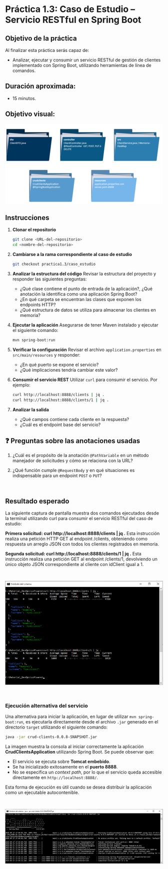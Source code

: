 # Práctica 1.3: Caso de Estudio – Servicio RESTful en Spring Boot

## Objetivo de la práctica
Al finalizar esta práctica serás capaz de:
- Analizar, ejecutar y consumir un servicio RESTful de gestión de clientes implementado con Spring Boot, utilizando herramientas de línea de comandos.

## Duración aproximada:
- 15 minutos.

## Objetivo visual:

![Estructura Spring Boot](../images/i3.png)


## Instrucciones

1. **Clonar el repositorio**

   ```bash
   git clone <URL-del-repositorio>
   cd <nombre-del-repositorio>
   ```

2. **Cambiarse a la rama correspondiente al caso de estudio**

   ```bash
   git checkout practica1.3/caso_estudio
   ```

3. **Analizar la estructura del código**
   Revisar la estructura del proyecto y responder las siguientes preguntas:

   * ¿Qué clase contiene el punto de entrada de la aplicación?, ¿Qué anotación la identifica como una aplicación Spring Boot?
   * ¿En qué carpeta se encuentran las clases que exponen los endpoints HTTP?
   * ¿Qué estructura de datos se utiliza para almacenar los clientes en memoria?

4. **Ejecutar la aplicación**
   Asegurarse de tener Maven instalado y ejecutar el siguiente comando:

   ```bash
   mvn spring-boot:run
   ```

5. **Verificar la configuración**
   Revisar el archivo `application.properties` en `src/main/resources` y responder:

   * ¿En qué puerto se expone el servicio?
   * ¿Qué implicaciones tendría cambiar este valor?

6. **Consumir el servicio REST**
   Utilizar `curl` para consumir el servicio. Por ejemplo:

   ```bash
   curl http://localhost:8888/clients | jq .
   curl http://localhost:8888/clients/1 | jq .
   ```

7. **Analizar la salida**

   * ¿Qué campos contiene cada cliente en la respuesta?
   * ¿Cuál es el endpoint base del servicio?


## ❓ Preguntas sobre las anotaciones usadas

1. ¿Cuál es el propósito de la anotación `@PathVariable` en un método manejador de solicitudes y cómo se relaciona con la URL?

2. ¿Qué función cumple `@RequestBody` y en qué situaciones es indispensable para un endpoint `POST` o `PUT`?

<br/>

## Resultado esperado

La siguiente captura de pantalla muestra dos comandos ejecutados desde la terminal utilizando curl para consumir el servicio RESTful del caso de estudio:

**Primera solicitud: curl http://localhost:8888/clients | jq .**
Esta instrucción realiza una petición HTTP GET al endpoint /clients, obteniendo como respuesta un arreglo JSON con todos los clientes registrados en memoria.

**Segunda solicitud: curl http://localhost:8888/clients/1 | jq .**
Esta instrucción realiza una petición GET al endpoint /clients/1, devolviendo un único objeto JSON correspondiente al cliente con idClient igual a 1.

<br/>

![curl & jq](../images/i2.png)

<br/>

### Ejecución alternativa del servicio

Una alternativa para iniciar la aplicación, en lugar de utilizar `mvn spring-boot:run`, es ejecutarla directamente desde el archivo `.jar` generado en el directorio `target` utilizando el siguiente comando:

```bash
java -jar crud-clients-0.0.8-SNAPSHOT.jar
```

La imagen muestra la consola al iniciar correctamente la aplicación **CrudClientsApplication** utilizando Spring Boot. Se puede observar que:

* El servicio se ejecuta sobre **Tomcat embebido**.
* Se ha inicializado exitosamente en el **puerto 8888**.
* No se especifica un *context path*, por lo que el servicio queda accesible directamente en `http://localhost:8888/`.

Esta forma de ejecución es útil cuando se desea distribuir la aplicación como un ejecutable autocontenible.


<br/>

![java -jar ](../images/i1.png)
